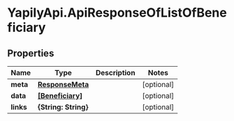 # YapilyApi.ApiResponseOfListOfBeneficiary

## Properties

Name | Type | Description | Notes
------------ | ------------- | ------------- | -------------
**meta** | [**ResponseMeta**](ResponseMeta.md) |  | [optional] 
**data** | [**[Beneficiary]**](Beneficiary.md) |  | [optional] 
**links** | **{String: String}** |  | [optional] 


